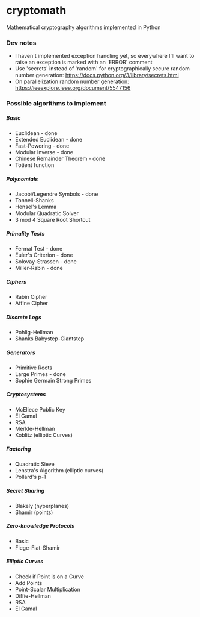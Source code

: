# cryptomath
Mathematical cryptography algorithms implemented in Python

### Dev notes
* I haven't implemented exception handling yet, so everywhere I'll want to raise an exception is marked with an 'ERROR' comment
* Use 'secrets' instead of 'random' for cryptographically secure random number generation: https://docs.python.org/3/library/secrets.html
* On parallelization random number generation: https://ieeexplore.ieee.org/document/5547156

### Possible algorithms to implement

##### Basic
* Euclidean - done
* Extended Euclidean - done
* Fast-Powering - done
* Modular Inverse - done
* Chinese Remainder Theorem - done
* Totient function

##### Polynomials
* Jacobi/Legendre Symbols - done
* Tonneli-Shanks
* Hensel's Lemma
* Modular Quadratic Solver
* 3 mod 4 Square Root Shortcut

##### Primality Tests
* Fermat Test - done
* Euler's Criterion - done
* Solovay-Strassen - done
* Miller-Rabin - done

##### Ciphers
* Rabin Cipher
* Affine Cipher

##### Discrete Logs
* Pohlig-Hellman
* Shanks Babystep-Giantstep

##### Generators
* Primitive Roots
* Large Primes - done
* Sophie Germain Strong Primes

##### Cryptosystems
* McEliece Public Key
* El Gamal
* RSA
* Merkle-Hellman
* Koblitz (elliptic Curves)

##### Factoring
* Quadratic Sieve
* Lenstra's Algorithm (elliptic curves)
* Pollard's p-1

##### Secret Sharing
* Blakely (hyperplanes)
* Shamir (points)

##### Zero-knowledge Protocols
* Basic
* Fiege-Fiat-Shamir

##### Elliptic Curves
* Check if Point is on a Curve
* Add Points
* Point-Scalar Multiplication
* Diffie-Hellman
* RSA
* El Gamal

